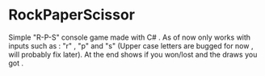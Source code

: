 # RockPaperScissor
Simple "R-P-S" console game made with C# . As of now only works with inputs such as : "r" , "p" and "s" (Upper case letters are bugged for now , will probably fix later). At the end shows if you won/lost and the draws you got .
